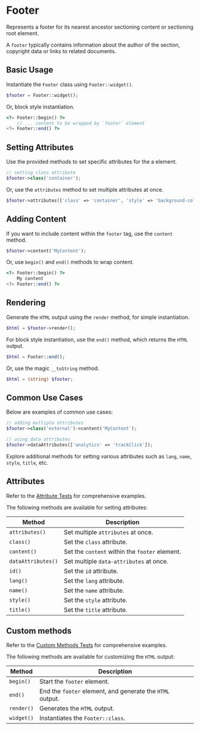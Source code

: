 # Footer

Represents a footer for its nearest ancestor sectioning content or sectioning root element.

A `footer` typically contains information about the author of the section, copyright data or links to related documents.

## Basic Usage

Instantiate the `Footer` class using `Footer::widget()`.

```php
$footer = Footer::widget();
```

Or, block style instantiation.

```php
<?= Footer::begin() ?>
    // ... content to be wrapped by `footer` element
<?= Footer::end() ?>
```

## Setting Attributes

Use the provided methods to set specific attributes for the a element.

```php
// setting class attribute
$footer->class('container');
```

Or, use the `attributes` method to set multiple attributes at once.

```php
$footer->attributes(['class' => 'container', 'style' => 'background-color: #eee;']);
```

## Adding Content

If you want to include content within the `footer` tag, use the `content` method.

```php
$footer->content('MyContent');
```

Or, use `begin()` and `end()` methods to wrap content.

```php
<?= Footer::begin() ?>
    My content
<?= Footer::end() ?>
```

## Rendering

Generate the `HTML` output using the `render` method, for simple instantiation. 

```php
$html = $footer->render();
```

For block style instantiation, use the `end()` method, which returns the `HTML` output.

```php
$html = Footer::end();
```

Or, use the magic `__toString` method.

```php
$html = (string) $footer;
```

## Common Use Cases

Below are examples of common use cases:

```php
// adding multiple attributes
$footer->class('external')->content('MyContent');

// using data attributes
$footer->dataAttributes(['analytics' => 'trackClick']);
```

Explore additional methods for setting various attributes such as `lang`, `name`, `style`, `title`, etc.

## Attributes

Refer to the [Attribute Tests](https://github.com/php-forge/html/blob/main/tests/Layout/Footer/AttributeTest.php) for
comprehensive examples.

The following methods are available for setting attributes:

| Method            | Description                                                                                      |
| ----------------- | ------------------------------------------------------------------------------------------------ |
| `attributes()`    | Set multiple `attributes` at once.                                                               |
| `class()`         | Set the `class` attribute.                                                                       |
| `content()`       | Set the `content` within the `footer` element.                                                   |
| `dataAttributes()`| Set multiple `data-attributes` at once.                                                          |
| `id()`            | Set the `id` attribute.                                                                          |
| `lang()`          | Set the `lang` attribute.                                                                        |
| `name()`          | Set the `name` attribute.                                                                        |
| `style()`         | Set the `style` attribute.                                                                       |
| `title()`         | Set the `title` attribute.                                                                       |

## Custom methods

Refer to the [Custom Methods Tests](https://github.com/php-forge/html/blob/main/tests/Layout/Footer/CustomMethodTest.php)
for comprehensive examples.

The following methods are available for customizing the `HTML` output:

| Method    | Description                                                                                              |
| --------- | -------------------------------------------------------------------------------------------------------- |
| `begin() `| Start the `footer` element.                                                                              |
| `end()`   | End the `footer` element, and generate the `HTML` output.                                                |
| `render()`| Generates the `HTML` output.                                                                             |
| `widget()`| Instantiates the `Footer::class`.                                                                        |
